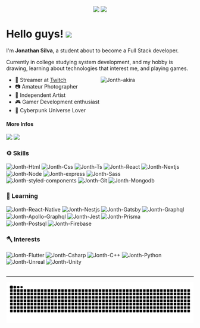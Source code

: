 
<div align="center">
     <img height="225em" src="https://github-readme-stats.vercel.app/api/top-langs/?username=JonathSilva&theme=yeblu"/>
    <img height="225em" src="https://github-readme-stats.vercel.app/api?username=JonathSilva&show_icons=true&theme=yeblu"/>
</div>
  
  <h1>Hello guys! <img src="https://media.giphy.com/media/hvRJCLFzcasrR4ia7z/giphy.gif" width="25px"></h1></img>

 
<p>
  I'm <strong>Jonathan Silva</strong>, a student about to become a Full Stack developer.
  
  Currently in college studying system development, and my hobby is drawing, learning about technologies that interest me, 
  and playing games.
  
  <div>
    <img align="right" alt="Jonth-akira" height="200" width="250" src="https://media.giphy.com/media/26h0rcFBZRm2epqA8/giphy.gif">
  </div>
  

- 🔮 Streamer at [Twitch](http://twitch.tv/eezyjb)
- 📷 Amateur Photographer
- 🎨 Independent Artist
- 🎮 Gamer Development enthusiast
- 🤖 Cyberpunk Universe Lover
  
</p>


<h4>More Infos</h4>

 <div>
  <a href = "mailto: jonathansilvadacostalima@gmail.com"><img src="https://img.shields.io/badge/-Gmail-%23EA4335?style=for-the-badge&logo=gmail&logoColor=white" target="_blank"></a>
  <a href="https://www.linkedin.com/in/jonathsilva/" target="_blank"><img src="https://img.shields.io/badge/-LinkedIn-%230077B5?style=for-the-badge&logo=linkedin&logoColor=white" target="_blank"></a>
  </div>
  
 

<h3>⚙️ Skills</h3>
 
<div style="display: inline_block">
  <img align="center" alt="Jonth-Html" src="https://img.shields.io/badge/HTML5-E34F26?style=for-the-badge&logo=html5&logoColor=white"/>
  <img align="center" alt="Jonth-Css" src="https://img.shields.io/badge/CSS3-1572B6?style=for-the-badge&logo=css3&logoColor=white"/>
  <img align="center" alt="Jonth-Ts" src="https://img.shields.io/badge/TypeScript-007ACC?style=for-the-badge&logo=typescript&logoColor=white"/>
  <img align="center" alt="Jonth-React"  src="https://img.shields.io/badge/React-20232A?style=for-the-badge&logo=react&logoColor=61DAFB"/>
  <img align="center" alt="Jonth-Nextjs"  src="https://img.shields.io/badge/Next-black?style=for-the-badge&logo=next.js&logoColor=white"/>
  <img align="center" alt="Jonth-Node" src="https://img.shields.io/badge/Node.js-43853D?style=for-the-badge&logo=node.js&logoColor=white"/>
  <img align="center" alt="Jonth-express" src="https://img.shields.io/badge/Express.js-404D59?style=for-the-badge"/>
  <img align="center" alt="Jonth-Sass" src="https://img.shields.io/badge/Sass-CC6699?style=for-the-badge&logo=sass&logoColor=white"/></br>
  <img align="center" alt="Jonth-styled-components" src="https://img.shields.io/badge/styled--components-DB7093?style=for-the-badge&logo=styled-components&logoColor=white"/>
  <img align="center" alt="Jonth-Git" src="https://img.shields.io/badge/Git-E34F26?style=for-the-badge&logo=git&logoColor=white"/>
  <img align="center" alt="Jonth-Mongodb" src="https://img.shields.io/badge/MongoDB-4EA94B?style=for-the-badge&logo=mongodb&logoColor=white"/>
  
  <h3>📖 Learning</h3>
  
  <div style="display: inline_block">
  <img align="center" alt="Jonth-React-Native" src="https://img.shields.io/badge/React_Native-20232A?style=for-the-badge&logo=react&logoColor=61DAFB"/>
   <img align="center" alt="Jonth-Nestjs" src="https://img.shields.io/badge/nestjs-%23E0234E.svg?style=for-the-badge&logo=nestjs&logoColor=white"/>
  <img align="center" alt="Jonth-Gatsby" src="https://img.shields.io/badge/Gatsby-663399?style=for-the-badge&logo=gatsby&logoColor=white"/>
  <img align="center" alt="Jonth-Graphql" src="https://img.shields.io/badge/-GraphQL-E10098?style=for-the-badge&logo=graphql&logoColor=white"/>
  <img align="center" alt="Jonth-Apollo-Graphql" src="https://img.shields.io/badge/-ApolloGraphQL-311C87?style=for-the-badge&logo=apollo-graphql"/>
  <img align="center" alt="Jonth-Jest" src="https://img.shields.io/badge/-jest-%23C21325?style=for-the-badge&logo=jest&logoColor=white"/>
  <img align="center" alt="Jonth-Prisma" src="https://img.shields.io/badge/Prisma-3982CE?style=for-the-badge&logo=Prisma&logoColor=white"/><br/>
  <img align="center" alt="Jonth-Postsql" src="https://img.shields.io/badge/PostgreSQL-316192?style=for-the-badge&logo=postgresql&logoColor=white"/>
  <img align="center" alt="Jonth-Firebase" src="https://img.shields.io/badge/Firebase-F29D0C?style=for-the-badge&logo=firebase&logoColor=white"/>
  </div>
  
  <h3>🪓 Interests</h3>
  
  <div style="display: inline_block">
  <img align="center" alt="Jonth-Flutter" src="https://img.shields.io/badge/Flutter-02569B?style=for-the-badge&logo=flutter&logoColor=white"/>
  <img align="center" alt="Jonth-Csharp" src="https://img.shields.io/badge/C%23-239120?style=for-the-badge&logo=c-sharp&logoColor=white"/>
  <img align="center" alt="Jonth-C++" src="https://img.shields.io/badge/C%2B%2B-00599C?style=for-the-badge&logo=c%2B%2B&logoColor=white"/>
  <img align="center" alt="Jonth-Python" src="https://img.shields.io/badge/Python-3776AB?style=for-the-badge&logo=python&logoColor=white"/>
  <img align="center" alt="Jonth-Unreal" src="https://img.shields.io/badge/unrealengine-%23313131.svg?style=for-the-badge&logo=unrealengine&logoColor=white"/>
  <img align="center" alt="Jonth-Unity" src="https://img.shields.io/badge/unity-%23000000.svg?style=for-the-badge&logo=unity&logoColor=white"/>
  </div>
  
</div></br>

<hr/>
  
  
   ![Snake animation](https://github.com/JonathSilva/JonathSilva/blob/output/github-contribution-grid-snake.svg)
  
    

